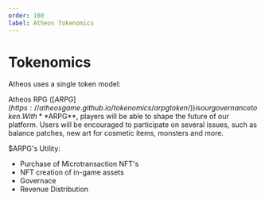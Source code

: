 ```yaml
---
order: 100
label: Atheos Tokenomics
---
```


# Tokenomics

Atheos uses a single token model:

Atheos RPG ([$ARPG](https://atheosgame.github.io/tokenomics/arpgtoken/)) is our governance token. With **$ARPG**, players will be able to shape the future of our platform. Users will be encouraged to participate on several issues, such as balance patches, new art for cosmetic items, monsters and more.

$ARPG's Utility:
* Purchase of Microtransaction NFT's
* NFT creation of in-game assets
* Governace
* Revenue Distribution
